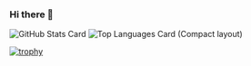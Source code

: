 ### Hi there 👋
![GitHub Stats Card](https://github-readme-stats-tau-mauve.vercel.app/api?username=waruru&count_private=true&show_icons=true&theme=dracula)
![Top Languages Card (Compact layout)](https://github-readme-stats-tau-mauve.vercel.app/api/top-langs/?username=waruru&layout=compact&count_private=true)

[![trophy](https://github-profile-trophy.vercel.app/?username=waruru&theme=onedark&column=7)](https://github.com/ryo-ma/github-profile-trophy)

<!--
**waruru/waruru** is a ✨ _special_ ✨ repository because its `README.md` (this file) appears on your GitHub profile.

Here are some ideas to get you started:

- 🔭 I’m currently working on ...
- 🌱 I’m currently learning ...
- 👯 I’m looking to collaborate on ...
- 🤔 I’m looking for help with ...
- 💬 Ask me about ...
- 📫 How to reach me: ...
- 😄 Pronouns: ...
- ⚡ Fun fact: ...
-->
